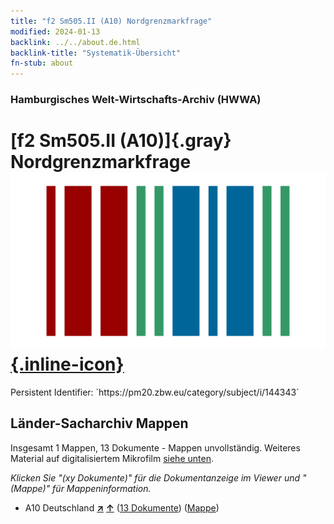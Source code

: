 ```yaml
---
title: "f2 Sm505.II (A10) Nordgrenzmarkfrage"
modified: 2024-01-13
backlink: ../../about.de.html
backlink-title: "Systematik-Übersicht"
fn-stub: about
---
```


### Hamburgisches Welt-Wirtschafts-Archiv (HWWA)

# [f2 Sm505.II (A10)]{.gray}&#8201; Nordgrenzmarkfrage &#160; [![Wikidata](/images/Wikidata-logo.svg "Wikidata"){.inline-icon}](http://www.wikidata.org/entity/Q104699612)

<div class="hint">Persistent Identifier: `https://pm20.zbw.eu/category/subject/i/144343`</div>







## Länder-Sacharchiv Mappen






Insgesamt 1 Mappen, 13 Dokumente - Mappen unvollständig. Weiteres Material auf digitalisiertem Mikrofilm [siehe unten](#filmsections).

_Klicken Sie "(xy Dokumente)" für die Dokumentanzeige im Viewer und "(Mappe)" für Mappeninformation._



- A10 Deutschland [**&nearr;**](../../../geo/i/126128/about.de.html "Deutschland (alle Mappen)") [**&uarr;**](../../../geo/about.de.html#A10 "Ländersystematik") (<a href="https://pm20.zbw.eu/iiifview/folder/sh/126128,144343" title="über: Deutschland : Nordgrenzmarkfrage" target="_blank">13 Dokumente</a>) ([Mappe](../../../../folder/sh/1261xx/126128/1443xx/144343/about.de.html))



<a id="filmsections" />













